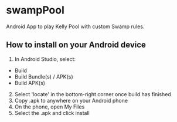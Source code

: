 # swampPool
Android App to play Kelly Pool with custom Swamp rules.

## How to install on your Android device
1. In Android Studio, select:
  * Build
  * Build Bundle(s) / APK(s)
  * Build APK(s)
2. Select 'locate' in the bottom-right corner once build has finished
3. Copy .apk to anywhere on your Android phone
4. On the phone, open My Files
5. Select the .apk and click install
